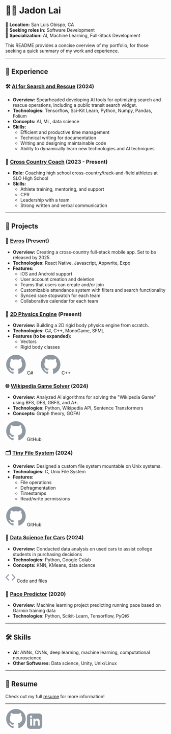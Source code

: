 # 🧑‍💻 Jadon Lai

📍 **Location:** San Luis Obispo, CA  
💼 **Seeking roles in:** Software Development  
🔧 **Specialization:** AI, Machine Learning, Full-Stack Development

This README provides a concise overview of my portfolio, for those seeking a quick summary of my work and experience.

---

## 📝 Experience

### 🛠 [**AI for Search and Rescue**](./main/experience/ai_for_sar) (2024)

- **Overview:** Spearheaded developing AI tools for optimizing search and rescue operations, including a public transit search widget.
- **Technologies:** Tensorflow, Sci-Kit Learn, Python, Numpy, Pandas, Folium
- **Concepts:** AI, ML, data science
- **Skills:**
  - Efficient and productive time management
  - Technical writing for documentation
  - Writing and designing maintainable code
  - Ability to dynamically learn new technologies and AI techniques

### 🏃 [**Cross Country Coach**](./main/experience/xc_assistant_coach.md) (2023 - Present)

- **Role:** Coaching high school cross-country/track-and-field athletes at SLO High School
- **Skills:**
  - Athlete training, mentoring, and support
  - CPR
  - Leadership with a team
  - Strong written and verbal communication

---

## 🚀 Projects

### 📱 [**Evros**](./main/projects/evros) (Present)

- **Overview:** Creating a cross-country full-stack mobile app. Set to be released by 2025.
- **Technologies:** React Native, Javascript, Appwrite, Expo
- **Features:**
  - iOS and Android support
  - User account creation and deletion
  - Teams that users can create and/or join
  - Customizable attendance system with filters and search functionality
  - Synced race stopwatch for each team
  - Collaborative calendar for each team

### 🔲 [**2D Physics Engine**](./main/projects/physics_engine) (Present)

- **Overview:** Building a 2D rigid body physics engine from scratch.
- **Technologies:** C#, C++, MonoGame, SFML
- **Features (to be expanded):**
  - Vectors
  - Rigid body classes

[![GitHub](/public/assets/github.svg)](https://github.com/jadonlai/physics-engine-csharp) C# &emsp; [![GitHub](/public/assets/github.svg)](https://github.com/jadonlai/physics-engine-cplusplus) C++

### 🌐 [**Wikipedia Game Solver**](./main/projects/wikipedia_game_solver) (2024)

- **Overview:** Analyzed AI algorithms for solving the "Wikipedia Game" using BFS, DFS, GBFS, and A\*.
- **Technologies:** Python, Wikipedia API, Sentence Transformers
- **Concepts:** Graph theory, GOFAI

[![GitHub](/public/assets/github.svg)](https://github.com/jadonlai/wikipedia-game-solver) GitHub

### 🗂 [**Tiny File System**](./main/projects/tfs) (2024)

- **Overview:** Designed a custom file system mountable on Unix systems.
- **Technologies:** C, Unix File System
- **Features:**
  - File operations
  - Defragmentation
  - Timestamps
  - Read/write permissions

[![GitHub](/public/assets/github.svg)](https://github.com/jadonlai/tiny-fs) GitHub

### 🚗 [**Data Science for Cars**](./main/projects/data_science_for_cars) (2024)

- **Overview:** Conducted data analysis on used cars to assist college students in purchasing decisions
- **Technologies:** Python, Google Colab
- **Concepts:** KNN, KMeans, data science

[![Code](/public/assets/code.svg)](https://drive.google.com/drive/folders/1ZYxOVuBHhR4QYLnuqkXYIyV5d0nbkWRD) Code and files

### 🏃 [**Pace Predictor**](./main/projects/pace_predictor.md) (2020)

- **Overview:** Machine learning project predicting running pace based on Garmin training data
- **Technologies:** Python, Scikit-Learn, Tensorflow, PyQt6

---

## 🛠 Skills

- **AI:** ANNs, CNNs, deep learning, machine learning, computational neuroscience
- **Other Softwares:** Data science, Unity, Unix/Linux

---

## 📄 Resume

Check out my full [resume](./main/resume.pdf) for more information!

---

[![GitHub](/public/assets/github.svg)](https://github.com/jadonlai) [![LinkedIn](/public/assets/linkedin.svg)](https://www.linkedin.com/in/jadon-lai-16b550242/)
